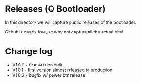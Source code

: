 
# Releases (Q Bootloader)

In this directory we will capture public releases of the bootloader.

Github is nearly free, so why not capture all the actual bits!


# Change log

- V1.0.0 - first version built
- V1.0.1 - first version almost released to production
- V1.0.2 - bugfix w/ power btn release
